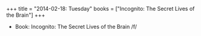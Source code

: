 +++
title = "2014-02-18: Tuesday"
books = ["Incognito: The Secret Lives of the Brain"]
+++


* Book: Incognito: The Secret Lives of the Brain /f/
